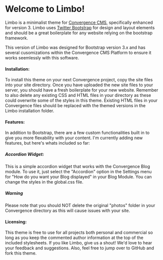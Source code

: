        

# Welcome to Limbo!

Limbo is a minimalist theme for [Convergence CMS](http://convergencecms.co/), specifically enhanced for version 3. Limbo uses [Twitter Bootstrap](http://getbootstrap.com) for design and layout elements and should be a great boilerplate for any website relying on the bootstrap framework.

This version of Limbo was designed for Bootstrap version 3.x and has several cusomizations within the Convergence CMS Platform to ensure it works seemlessly with this software.

#### Installation:

To install this theme on your next Convergence project, copy the site files into your site directory. Once you have uploaded the new site files to your server, you should have a fresh boilerplate for your new website. Remember to also delete any existing CSS and HTML files in your directory as these could overwrite some of the styles in this theme. Existing HTML files in your Convergence files should be replaced with the themed versions in the Limbo installation folder.

#### Features:

In addition to Bootstrap, there are a few custom functionalities built in to give you more flexability with your content. I'm currently adding new features, but here's whats included so far:

##### Accordion Widget:
This is a simple accordion widget that works with the Convergence Blog module. To use it, just select the "Accordion" option in the Settings menu for "How do you want your Blog displayed" in your Blog Module. You can change the styles in the global.css file.

##### Warning

Please note that you should NOT delete the original "photos" folder in your Convergence directory as this will cause issues with your site.

#### Licensing:

This theme is free to use for all projects both personal and commercial so long as you keep the commented author information at the top of the included stylesheets. If you like Limbo, give us a shout! We'd love to hear your feedback and suggestions. Also, feel free to jump over to GitHub and fork this theme.